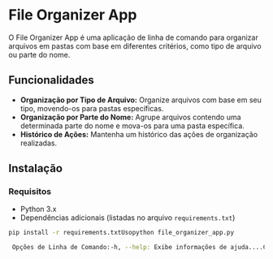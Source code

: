 # File Organizer App

O File Organizer App é uma aplicação de linha de comando para organizar arquivos em pastas com base em diferentes critérios, como tipo de arquivo ou parte do nome.

## Funcionalidades

- **Organização por Tipo de Arquivo:** Organize arquivos com base em seu tipo, movendo-os para pastas específicas.
- **Organização por Parte do Nome:** Agrupe arquivos contendo uma determinada parte do nome e mova-os para uma pasta específica.
- **Histórico de Ações:** Mantenha um histórico das ações de organização realizadas.

## Instalação

### Requisitos

- Python 3.x
- Dependências adicionais (listadas no arquivo `requirements.txt`)

```bash
pip install -r requirements.txtUsopython file_organizer_app.py

 Opções de Linha de Comando:-h, --help: Exibe informações de ajuda....ConfiguraçãoAntes de executar o aplicativo, ajuste as configurações no arquivo config.ini conforme necessário.ContribuindoSinta-se à vontade para contribuir! Veja nosso guia de contribuição para saber como.Problemas e MelhoriasEncontrou um bug ou quer sugerir uma melhoria? Por favor, abra uma issue.LicençaEste projeto é licenciado sob a Licença MIT - veja o arquivo LICENSE para mais detalhes.